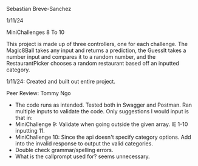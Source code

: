 Sebastian Breve-Sanchez

1/11/24

MiniChallenges 8 To 10

This project is made up of three controllers, one for each challenge. The Magic8Ball takes any input and returns a prediction, the GuessIt takes a number input and compares it to a random number, and the RestaurantPicker chooses a random restaurant based off an inputted category.

1/11/24: Created and built out entire project.

Peer Review: Tommy Ngo
- The code runs as intended. Tested both in Swagger and Postman. Ran multiple inputs to validate the code.  Only suggestions I would input is that in: 
- MiniChallenge 9: Validate when going outside the given array. IE 1-10 inputting 11.
- MiniChallenge 10: Since the api doesn't specify category options. Add into the invalid response to output the valid categories.
- Double check grammar/spelling errors.
- What is the callprompt used for? seems unnecessary.
